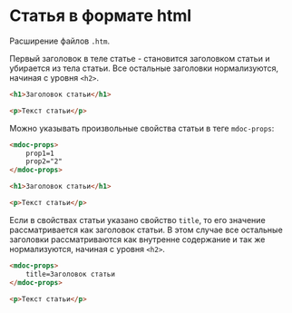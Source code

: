
Статья в формате html
=====================

Расширение файлов `.htm`.

Первый заголовок в теле статье - становится заголовком статьи и убирается из тела статьи.
Все остальные заголовки нормализуются, начиная с уровня `<h2>`.

```html
<h1>Заголовок статьи</h1>

<p>Текст статьи</p>
```

Можно указывать произвольные свойства статьи в теге `mdoc-props`:

```html
<mdoc-props>
    prop1=1
    prop2="2"
</mdoc-props>

<h1>Заголовок статьи</h1>

<p>Текст статьи</p>
```

Если в свойствах статьи указано свойство `title`, то его значение рассматривается как
заголовок статьи. В этом случае все остальные заголовки рассматриваются как внутренне
содержание и так же нормализуются, начиная с уровня `<h2>`.

```html
<mdoc-props>
    title=Заголовок статьи
</mdoc-props>

<p>Текст статьи</p>
```



 
